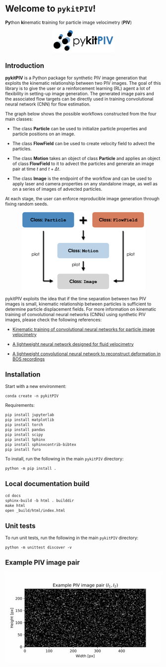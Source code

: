 # Welcome to `pykitPIV`!

**Py**thon **ki**nematic **t**raining for particle image velocimetry (**PIV**)

<p align="center">
    <img src="docs/images/pykitPIV-logo.png" width="200">
</p>

## Introduction

**pykitPIV** is a Python package for synthetic PIV image generation that exploits the kinematic relationship between two PIV images. The goal of this library is to give the user or a reinforcement learning (RL) agent a lot of flexibility in setting-up image generation. The generated image pairs and the associated flow targets can be directly used in training convolutional neural network (CNN) for flow estimation.

The graph below shows the possible workflows constructed from the four main classes:

- The class **Particle** can be used to initialize particle properties and particle positions on an image.

- The class **FlowField** can be used to create velocity field to advect the particles.

- The class **Motion** takes an object of class **Particle** and applies an object of class **FlowField** to it to advect the particles and generate an image pair at time $t$ and $t + \Delta t$.

- The class **Image** is the endpoint of the workflow and can be used to apply laser and camera properties on any standalone image, as well as on a series of images of advected particles.

At each stage, the user can enforce reproducible image generation through fixing random seeds.

<p align="center">
    <img src="docs/images/pykitPIV-workflow.png" width="400">
</p>

pykitPIV exploits the idea that if the time separation between two PIV images is small, kinematic relationship between particles is sufficient to determine particle displacement fields. For more information on kinematic training of convolutional neural networks (CNNs) using synthetic PIV images, please check the following references:

- [Kinematic training of convolutional neural networks for particle image velocimetry](https://iopscience.iop.org/article/10.1088/1361-6501/ac8fae/meta)

- [A lightweight neural network designed for fluid velocimetry](https://link.springer.com/article/10.1007/s00348-023-03695-8)

- [A lightweight convolutional neural network to reconstruct deformation in BOS recordings](https://link.springer.com/article/10.1007/s00348-023-03618-7)


## Installation

Start with a new environment:

```
conda create -n pykitPIV
```

Requirements:

```
pip install jupyterlab
pip install matplotlib
pip install torch
pip install pandas
pip install scipy
pip install Sphinx
pip install sphinxcontrib-bibtex
pip install furo
```

To install, run the following in the main ``pykitPIV`` directory:

```
python -m pip install .
```

## Local documentation build

```
cd docs
sphinx-build -b html . builddir
make html
open _build/html/index.html
```

## Unit tests

To run unit tests, run the following in the main ``pykitPIV`` directory:

```
python -m unittest discover -v
```

## Example PIV image pair

<p align="center">
    <img src="docs/images/example-image-I1-I2-no-buffer.gif" width="600">
</p>